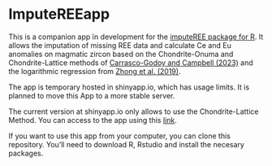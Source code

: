 
<!-- README.md is generated from README.Rmd. Please edit that file -->

# ImputeREEapp

<!-- badges: start -->
<!-- badges: end -->

This is a companion app ïn development for the [imputeREE package for
R](https://github.com/cicarrascog/imputeREE). It allows the imputation
of missing REE data and calculate Ce and Eu anomalies on magmatic zircon
based on the Chondrite-Onuma and Chondrite-Lattice methods of
[Carrasco-Godoy and Campbell
(2023)](https://link.springer.com/article/10.1007/s00710-019-00682-y)
and the logarithmic regression from [Zhong et al.
(2019)](https://link.springer.com/article/10.1007/s00710-019-00682-y).

The app is temporary hosted in shinyapp.io, which has usage limits. It
is planned to move this App to a more stable server.

The current version at shinyapp.io only allows to use the
Chondrite-Lattice Method. You can access to the app using this
[link](https://ccarr.shinyapps.io/ImputeREEapp).

If you want to use this app from your computer, you can clone this
repository. You’ll need to download R, Rstudio and install the necesary
packages.
